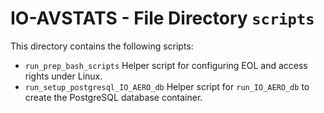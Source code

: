 # IO-AVSTATS - File Directory **`scripts`**

This directory contains the following scripts:

- `run_prep_bash_scripts` Helper script for configuring EOL and access rights under Linux.
- `run_setup_postgresql_IO_AERO_db` Helper script for `run_IO_AERO_db` to create the PostgreSQL database container.
